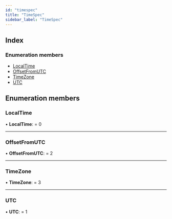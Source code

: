```yaml
---
id: "timespec"
title: "TimeSpec"
sidebar_label: "TimeSpec"
---
```


## Index

### Enumeration members

* [LocalTime](timespec.md#localtime)
* [OffsetFromUTC](timespec.md#offsetfromutc)
* [TimeZone](timespec.md#timezone)
* [UTC](timespec.md#utc)

## Enumeration members

###  LocalTime

• **LocalTime**: = 0

___

###  OffsetFromUTC

• **OffsetFromUTC**: = 2

___

###  TimeZone

• **TimeZone**: = 3

___

###  UTC

• **UTC**: = 1
